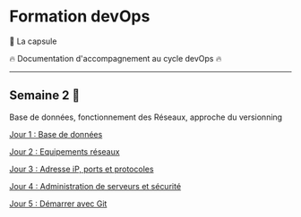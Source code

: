 # Formation devOps

:pill: La capsule

:fire:  Documentation d'accompagnement au cycle devOps :fire:

---

## Semaine 2 :minidisc:

Base de données, fonctionnement des Réseaux, approche du versionning

[Jour 1 : Base de données](jour1/)

[Jour 2 : Equipements réseaux](jour2/)

[Jour 3 : Adresse iP, ports et protocoles](jour3/)

[Jour 4 : Administration de serveurs et sécurité](jour4/)

[Jour 5 : Démarrer avec Git](jour5/)
